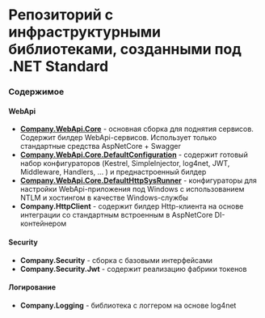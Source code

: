 # Репозиторий с инфраструктурными библиотеками, созданными под .NET Standard

### Содержимое


#### WebApi
*  [**Company.WebApi.Core**](Company.WebApi.Core/Readme.md) - основная сборка для поднятия сервисов. Содержит билдер WebApi-сервисов. Использует только стандартные средства AspNetCore + Swagger
*  [**Company.WebApi.Core.DefaultConfiguration**](Company.WebApi.Core.DefaultConfiguration/Readme.md) - содержит готовый набор конфигураторов (Kestrel, SimpleInjector, log4net, JWT, Middleware, Handlers, ... ) и преднастроенный билдер
*  [**Company.WebApi.Core.DefaultHttpSysRunner**](Company.WebApi.Core.DefaultHttpSysRunner/Readme.md) - конфигураторы для настройки WebApi-приложения под Windows с использованием NTLM и хостингом в качестве Windows-службы
*  **Company.HttpClient** - содержит билдер Http-клиента на основе интеграции со стандартным встроенным в AspNetCore DI-контейнером

#### Security
* **Company.Security** - сборка с базовыми интерфейсами
* **Company.Security.Jwt** - содержит реализацию фабрики токенов

#### Логирование
* **Company.Logging** - библиотека с логгером на основе log4net